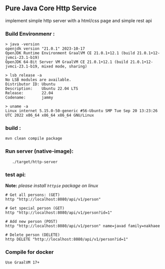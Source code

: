 ## Pure Java Core Http Service

implement simple http server with a html/css page and simple rest api    

### Build Environmenr : 
```shell
> java -version 
openjdk version "21.0.1" 2023-10-17
OpenJDK Runtime Environment GraalVM CE 21.0.1+12.1 (build 21.0.1+12-jvmci-23.1-b19)
OpenJDK 64-Bit Server VM GraalVM CE 21.0.1+12.1 (build 21.0.1+12-jvmci-23.1-b19, mixed mode, sharing) 

> lsb_release -a 
No LSB modules are available.
Distributor ID: Ubuntu
Description:    Ubuntu 22.04 LTS
Release:        22.04
Codename:       jammy

> uname -a 
Linux internet 5.15.0-50-generic #56-Ubuntu SMP Tue Sep 20 13:23:26 UTC 2022 x86_64 x86_64 x86_64 GNU/Linux
```

### build :          
```shell
mvn clean compile package
```

### Run server (native-image):
```shell
   ./target/http-server
```

### test api:

**Note:** _please install `httpie` package on linux_
```shell
# Get all persons: (GET)
http "http://localhost:8080/api/v1/person"

# Get special person (GET)
http "http://localhost:8080/api/v1/person?id=1"

# Add new person (POST)
http "http://localhost:8080/api/v1/person" name=javad family=nakhaee  

# Delete person (DELETE)
http DELETE "http://localhost:8080/api/v1/person?id=1"
```

### Compile for docker 
```text
Use GraalVM 17+
``` 
